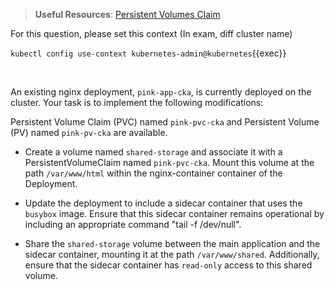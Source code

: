
> <strong>Useful Resources</strong>: [Persistent Volumes Claim](https://kubernetes.io/docs/concepts/storage/persistent-volumes/)

For this question, please set this context (In exam, diff cluster name)

`kubectl config use-context kubernetes-admin@kubernetes`{{exec}}

<br>

An existing nginx deployment, `pink-app-cka`, is currently deployed on the cluster. Your task is to implement the following modifications:

Persistent Volume Claim (PVC) named `pink-pvc-cka` and Persistent Volume (PV) named `pink-pv-cka` are available.

* Create a volume named `shared-storage` and associate it with a PersistentVolumeClaim named `pink-pvc-cka`. Mount this volume at the path `/var/www/html` within the nginx-container container of the Deployment.

* Update the deployment to include a sidecar container that uses the `busybox` image. Ensure that this sidecar container remains operational by including an appropriate command "tail -f /dev/null".

* Share the `shared-storage` volume between the main application and the sidecar container, mounting it at the path `/var/www/shared`. Additionally, ensure that the sidecar container has `read-only` access to this shared volume.